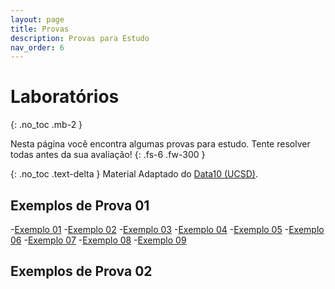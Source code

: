 ```yaml
---
layout: page
title: Provas
description: Provas para Estudo
nav_order: 6
---
```


# Laboratórios

{: .no_toc .mb-2 }

Nesta página você encontra algumas provas para estudo.
Tente resolver todas antes da sua avaliação!
{: .fs-6 .fw-300 }

{: .no_toc .text-delta }
Material Adaptado do [Data10 (UCSD)](https://dsc10.com).

## Exemplos de Prova 01

-[Exemplo 01](https://practice-dsc10-com.translate.goog/wi24-midterm/index.html)
-[Exemplo 02](https://practice-dsc10-com.translate.goog/fa23-midterm/index.html)
-[Exemplo 03](https://practice-dsc10-com.translate.goog/sp23-midterm/index.html)
-[Exemplo 04](https://practice-dsc10-com.translate.goog/wi23-midterm/index.html)
-[Exemplo 05](https://practice-dsc10-com.translate.goog/fa22-midterm/index.html)
-[Exemplo 06](https://practice-dsc10-com.translate.goog/sp22-midterm/index.html)
-[Exemplo 07](https://practice-dsc10-com.translate.goog/wi22-midterm/index.html)
-[Exemplo 08](https://practice-dsc10-com.translate.goog/wi21-midterm/index.html)
-[Exemplo 09](https://practice-dsc10-com.translate.goog/fa21-midterm/index.html)

## Exemplos de Prova 02
